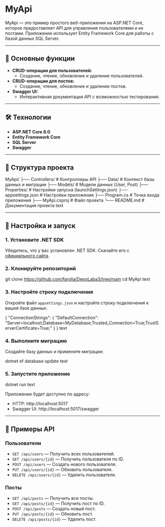 # MyApi

MyApi — это пример простого веб-приложения на ASP.NET Core, которое предоставляет API для управления пользователями и их постами. Приложение использует Entity Framework Core для работы с базой данных SQL Server.

---

## 🚀 Основные функции

- **CRUD-операции для пользователей:**
  - Создание, чтение, обновление и удаление пользователей.
- **CRUD-операции для постов:**
  - Создание, чтение, обновление и удаление постов.
- **Swagger UI:**
  - Интерактивная документация API с возможностью тестирования.

---

## 🛠️ Технологии

- **ASP.NET Core 8.0**
- **Entity Framework Core**
- **SQL Server**
- **Swagger**

---

## 📂 Структура проекта

MyApi/
├── Controllers/ # Контроллеры API
├── Data/ # Контекст базы данных и миграции
├── Models/ # Модели данных (User, Post)
├── Properties/ # Настройки запуска (launchSettings.json)
├── appsettings.json # Настройки приложения
├── Program.cs # Точка входа приложения
├── MyApi.csproj # Файл проекта
└── README.md # Документация проекта
text

---

## 🔧 Настройка и запуск

### 1. Установите .NET SDK

Убедитесь, что у вас установлен .NET SDK. Скачайте его с [официального сайта](https://dotnet.microsoft.com/ru-ru/download).

### 2. Клонируйте репозиторий

git clone https://github.com/farolla/DepoLaba3/tree/main
cd MyApi
text

### 3. Настройте строку подключения

Откройте файл `appsettings.json` и настройте строку подключения к вашей базе данных:

{
"ConnectionStrings": {
"DefaultConnection": "Server=localhost;Database=MyDatabase;Trusted_Connection=True;TrustServerCertificate=True;"
}
}
text

### 4. Выполните миграцию

Создайте базу данных и примените миграции:

dotnet ef database update
text

### 5. Запустите приложение

dotnet run
text

Приложение будет доступно по адресу:

- HTTP: http://localhost:5017
- Swagger UI: http://localhost:5017/swagger

---

## 📝 Примеры API

### Пользователи

- `GET /api/users` — Получить всех пользователей.
- `GET /api/users/{id}` — Получить пользователя по ID.
- `POST /api/users` — Создать нового пользователя.
- `PUT /api/users/{id}` — Обновить пользователя.
- `DELETE /api/users/{id}` — Удалить пользователя.

### Посты

- `GET /api/posts` — Получить все посты.
- `GET /api/posts/{id}` — Получить пост по ID.
- `POST /api/posts` — Создать новый пост.
- `PUT /api/posts/{id}` — Обновить пост.
- `DELETE /api/posts/{id}` — Удалить пост.

